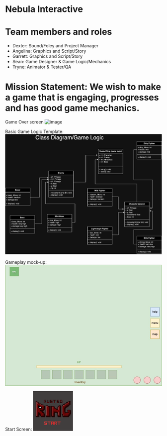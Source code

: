 # Nebula Interactive

# Team members and roles
* Dexter: Sound/Foley and Project Manager
* Angelina: Graphics and Script/Story
* Garrett: Graphics and Script/Story
* Sean: Game Designer & Game Logic/Mechanics
* Tryne: Animator & Tester/QA

# Mission Statement: We wish to make a game that is engaging, progresses and has good game mechanics.

Game Over screen
![image](https://github.com/user-attachments/assets/15c9ce6c-3496-4efa-95fe-97f0f5559976)

Basic Game Logic Template:
![image](https://github.com/dexterchurch/GameDevTeam1/blob/main/images/Rusted_Ring.jpg?raw=true)

Gameplay mock-up: 
![image](https://github.com/dexterchurch/GameDevTeam1/blob/main/images/Gameplay.jpg?raw=true)

Start Screen: 
![image](https://github.com/dexterchurch/GameDevTeam1/blob/main/images/Start%20Screen%20ANG.png?raw=true)
